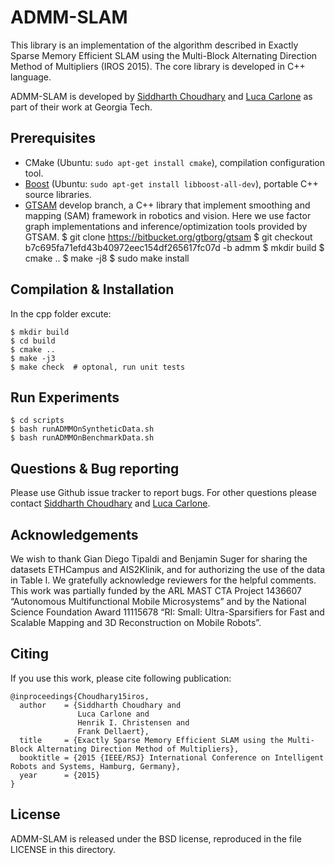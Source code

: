 ADMM-SLAM
===================================================
This library is an implementation of the algorithm described in Exactly Sparse Memory Efficient SLAM using the 
Multi-Block Alternating Direction Method of Multipliers (IROS 2015). The core library is developed in C++
language.

ADMM-SLAM is developed by [Siddharth Choudhary](mailto:siddharth.choudhary@gatech.edu) and 
[Luca Carlone](mailto:lcarlone@mit.edu) as part of their work at Georgia Tech. 

Prerequisites
------

- CMake (Ubuntu: `sudo apt-get install cmake`), compilation configuration tool.
- [Boost](http://www.boost.org/)  (Ubuntu: `sudo apt-get install libboost-all-dev`), portable C++ source libraries.
- [GTSAM](https://bitbucket.org/gtborg/gtsam) develop branch, a C++ library that implement smoothing and mapping (SAM) framework in robotics and vision.
Here we use factor graph implementations and inference/optimization tools provided by GTSAM.
$ git clone https://bitbucket.org/gtborg/gtsam
$ git checkout b7c695fa71efd43b40972eec154df265617fc07d -b admm
$ mkdir build
$ cmake ..
$ make -j8
$ sudo make install

Compilation & Installation
------

In the cpp folder excute:

```
$ mkdir build
$ cd build
$ cmake ..
$ make -j3
$ make check  # optonal, run unit tests
```

Run Experiments
------

```
$ cd scripts
$ bash runADMMOnSyntheticData.sh 
$ bash runADMMOnBenchmarkData.sh 
```

Questions & Bug reporting
-----

Please use Github issue tracker to report bugs. For other questions please contact [Siddharth Choudhary](mailto:siddharth.choudhary@gatech.edu) and
[Luca Carlone](mailto:lcarlone@mit.edu).

Acknowledgements
----
We wish to thank Gian Diego Tipaldi and Benjamin Suger
for sharing the datasets ETHCampus and AIS2Klinik, and for
authorizing the use of the data in Table I. We
gratefully acknowledge reviewers for the helpful comments.
This work was partially funded by the ARL MAST CTA
Project 1436607 “Autonomous Multifunctional Mobile Microsystems”
and by the National Science Foundation Award
11115678 “RI: Small: Ultra-Sparsifiers for Fast and Scalable
Mapping and 3D Reconstruction on Mobile Robots”.

Citing
-----

If you use this work, please cite following publication:

```
@inproceedings{Choudhary15iros,
  author    = {Siddharth Choudhary and
               Luca Carlone and
               Henrik I. Christensen and
               Frank Dellaert},
  title     = {Exactly Sparse Memory Efficient SLAM using the Multi-Block Alternating Direction Method of Multipliers},
  booktitle = {2015 {IEEE/RSJ} International Conference on Intelligent Robots and Systems, Hamburg, Germany},
  year      = {2015}
}
```


License
-----

ADMM-SLAM is released under the BSD license, reproduced in the file LICENSE in this directory.
